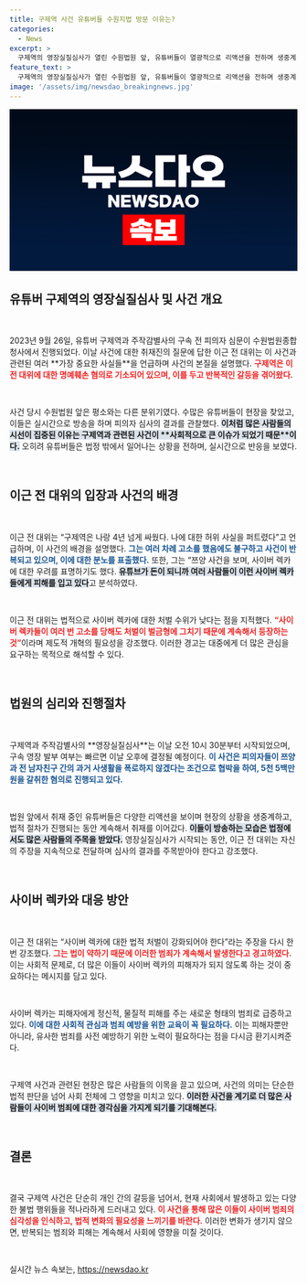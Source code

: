```yaml
---
title: 구제역 사건 유튜버들 수원지법 방문 이유는?
categories:
  - News
excerpt: >
  구제역의 영장실질심사가 열린 수원법원 앞, 유튜버들이 열광적으로 리액션을 전하며 생중계! 이근 전 대위는 구제역의 혐의를 주장하며 사이버 범죄의 심각성을 강조했다. 구속 여부는 오늘 오후 결정된다. 클릭할 준비 되셨나요?
feature_text: >
  구제역의 영장실질심사가 열린 수원법원 앞, 유튜버들이 열광적으로 리액션을 전하며 생중계! 이근 전 대위는 구제역의 혐의를 주장하며 사이버 범죄의 심각성을 강조했다. 구속 여부는 오늘 오후 결정된다. 클릭할 준비 되셨나요?
image: '/assets/img/newsdao_breakingnews.jpg'
---
```


<p><img src="/assets/img/newsdao_breakingnews.jpg" alt="ranknews 속보" /></p>

<h2 data-ke-size="size26">유튜버 구제역의 영장실질심사 및 사건 개요</h2>

<p data-ke-size="size16">&nbsp;</p>

<p data-ke-size="size16">2023년 9월 26일, 유튜버 구제역과 주작감별사의 구속 전 피의자 심문이 수원법원종합청사에서 진행되었다. 이날 사건에 대한 취재진의 질문에 답한 이근 전 대위는 이 사건과 관련된 여러 **가장 중요한 사실들**을 언급하며 사건의 본질을 설명했다. <b><span style="color: #ee2323;">구제역은 이 전 대위에 대한 명예훼손 혐의로 기소되어 있으며, 이를 두고 반복적인 갈등을 겪어왔다.</span></b></p>

<p data-ke-size="size16">&nbsp;</p>

<p data-ke-size="size16">사건 당시 수원법원 앞은 평소와는 다른 분위기였다. 수많은 유튜버들이 현장을 찾았고, 이들은 실시간으로 방송을 하며 피의자 심사의 결과를 관찰했다. <b><span style="background-color: #21538527;">이처럼 많은 사람들의 시선이 집중된 이유는 구제역과 관련된 사건이 **사회적으로 큰 이슈가 되었기 때문**이다.</span></b> 오히려 유튜버들은 법정 밖에서 일어나는 상황을 전하며, 실시간으로 반응을 보였다.</p>

<p data-ke-size="size16">&nbsp;</p>

<h2 data-ke-size="size26">이근 전 대위의 입장과 사건의 배경</h2>

<p data-ke-size="size16">&nbsp;</p>

<p data-ke-size="size16">이근 전 대위는 “구제역은 나랑 4년 넘게 싸웠다. 나에 대한 허위 사실을 퍼트렸다”고 언급하며, 이 사건의 배경을 설명했다. <b><span style="color: #1a5490;">그는 여러 차례 고소를 했음에도 불구하고 사건이 반복되고 있으며, 이에 대한 분노를 표출했다.</span></b> 또한, 그는 “쯔양 사건을 보며, 사이버 렉카에 대한 우려를 표명하기도 했다. <b><span style="background-color: #21538527;">유튜브가 돈이 되니까 여러 사람들이 이런 사이버 렉카들에게 피해를 입고 있다</span></b>고 분석하였다.</p>

<p data-ke-size="size16">&nbsp;</p>

<p data-ke-size="size16">이근 전 대위는 법적으로 사이버 렉카에 대한 처벌 수위가 낮다는 점을 지적했다. <b><span style="color: #ee2323;">“사이버 렉카들이 여러 번 고소를 당해도 처벌이 벌금형에 그치기 때문에 계속해서 등장하는 것”</span></b>이라며 제도적 개혁의 필요성을 강조했다. 이러한 경고는 대중에게 더 많은 관심을 요구하는 목적으로 해석할 수 있다.</p>

<p data-ke-size="size16">&nbsp;</p>

<h2 data-ke-size="size26">법원의 심리와 진행절차</h2>

<p data-ke-size="size16">&nbsp;</p>

<p data-ke-size="size16">구제역과 주작감별사의 **영장실질심사**는 이날 오전 10시 30분부터 시작되었으며, 구속 영장 발부 여부는 빠르면 이날 오후에 결정될 예정이다. <b><span style="color: #1a5490;">이 사건은 피의자들이 쯔양과 전 남자친구 간의 과거 사생활을 폭로하지 않겠다는 조건으로 협박을 하여, 5천 5백만 원을 갈취한 혐의로 진행되고 있다.</span></b></p>

<p data-ke-size="size16">&nbsp;</p>

<p data-ke-size="size16">법원 앞에서 취재 중인 유튜버들은 다양한 리액션을 보이며 현장의 상황을 생중계하고, 법적 절차가 진행되는 동안 계속해서 취재를 이어갔다. <b><span style="background-color: #21538527;">이들이 방송하는 모습은 법정에서도 많은 사람들의 주목을 받았다.</span></b> 영장실질심사가 시작되는 동안, 이근 전 대위는 자신의 주장을 지속적으로 전달하며 심사의 결과를 주목받아야 한다고 강조했다.</p>

<p data-ke-size="size16">&nbsp;</p>

<h2 data-ke-size="size26">사이버 렉카와 대응 방안</h2>

<p data-ke-size="size16">&nbsp;</p>

<p data-ke-size="size16">이근 전 대위는 “사이버 렉카에 대한 법적 처벌이 강화되어야 한다”라는 주장을 다시 한번 강조했다. <b><span style="color: #ee2323;">그는 법이 약하기 때문에 이러한 범죄가 계속해서 발생한다고 경고하였다.</span></b> 이는 사회적 문제로, 더 많은 이들이 사이버 렉카의 피해자가 되지 않도록 하는 것이 중요하다는 메시지를 담고 있다.</p>

<p data-ke-size="size16">&nbsp;</p>

<p data-ke-size="size16">사이버 렉카는 피해자에게 정신적, 물질적 피해를 주는 새로운 형태의 범죄로 급증하고 있다. <b><span style="color: #1a5490;">이에 대한 사회적 관심과 범죄 예방을 위한 교육이 꼭 필요하다.</span></b> 이는 피해자뿐만 아니라, 유사한 범죄를 사전 예방하기 위한 노력이 필요하다는 점을 다시금 환기시켜준다.</p>

<p data-ke-size="size16">&nbsp;</p>

<p data-ke-size="size16">구제역 사건과 관련된 현장은 많은 사람들의 이목을 끌고 있으며, 사건의 의미는 단순한 법적 판단을 넘어 사회 전체에 그 영향을 미치고 있다. <b><span style="background-color: #21538527;">이러한 사건을 계기로 더 많은 사람들이 사이버 범죄에 대한 경각심을 가지게 되기를 기대해본다.</span></b></p>

<p data-ke-size="size16">&nbsp;</p>

<h2 data-ke-size="size26">결론</h2>

<p data-ke-size="size16">&nbsp;</p>

<p data-ke-size="size16">결국 구제역 사건은 단순히 개인 간의 갈등을 넘어서, 현재 사회에서 발생하고 있는 다양한 불법 행위들을 적나라하게 드러내고 있다. <b><span style="color: #ee2323;">이 사건을 통해 많은 이들이 사이버 범죄의 심각성을 인식하고, 법적 변화의 필요성을 느끼기를 바란다.</span></b> 이러한 변화가 생기지 않으면, 반복되는 범죄와 피해는 계속해서 사회에 영향을 미칠 것이다.</p>

<p data-ke-size="size16">&nbsp;</p>
실시간 뉴스 속보는, <a href="https://newsdao.kr" rel="dofollow">https://newsdao.kr</a>


